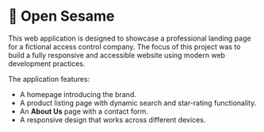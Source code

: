 # 🔑 Open Sesame 

This web application is designed to showcase a professional landing page for a fictional access control company. The focus of this project was to build a fully responsive and accessible website using modern web development practices.

The application features:

-   A homepage introducing the brand.
-   A product listing page with dynamic search and star-rating functionality.
-   An **About Us** page with a contact form.
-   A responsive design that works across different devices.
